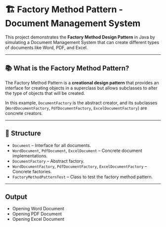 # 🏗️ Factory Method Pattern - Document Management System

This project demonstrates the **Factory Method Design Pattern** in Java by simulating a Document Management System that can create different types of documents like Word, PDF, and Excel.

---

## 📚 What is the Factory Method Pattern?

The Factory Method Pattern is a **creational design pattern** that provides an interface for creating objects in a superclass but allows subclasses to alter the type of objects that will be created.

In this example, `DocumentFactory` is the abstract creator, and its subclasses (`WordDocumentFactory`, `PdfDocumentFactory`, `ExcelDocumentFactory`) are concrete creators.

---

## 🧱 Structure

- `Document` – Interface for all documents.
- `WordDocument`, `PdfDocument`, `ExcelDocument` – Concrete document implementations.
- `DocumentFactory` – Abstract factory.
- `WordDocumentFactory`, `PdfDocumentFactory`, `ExcelDocumentFactory` – Concrete factories.
- `FactoryMethodPatternTest` – Class to test the factory method pattern.

---

## Output

- Opening Word Document
- Opening PDF Document
- Opening Excel Document


